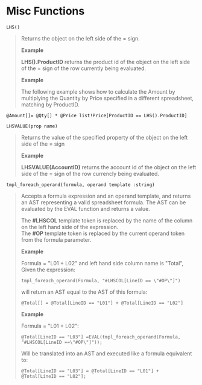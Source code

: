 
# Misc Functions


``LHS()``
>Returns the object on the left side of the = sign. 
>
>**Example** 
>
>**LHS().ProductID** returns the product id of the object on the left side of the = sign of the row currently being evaluated. 
>
>**Example** 
>
>The following example shows how to calculate the Amount by multiplying the Quantity by Price specified in a different spreadsheet, matching by ProductID. 

```
@Amount[]= @Qty[] * @Price list!Price[ProductID == LHS().ProductID]
```

``LHSVALUE(prop name)``
>Returns the value of the specified property of the object on the left side of the = sign 
>
>**Example** 
>
>**LHSVALUE(AccountID)** returns the account id of the object on the left side of the = sign of the row currencly being evaluated.

``tmpl_foreach_operand(formula, operand template :string)``

>Accepts a formula expression and an operand template, and returns an AST representing a valid spreadsheet formula. The AST can be evaluated by the EVAL function and returns a value.
 >
 >The **#LHSCOL** template token is replaced by the name of the column on the left hand side of the expression.  
 >The **#OP** template token is replaced by the current operand token from the formula parameter. 
>
>**Example**
>
> Formula = "L01 + L02" and left hand side column name is "Total", Given the expression: 
> ```
> tmpl_foreach_operand(Formula, "#LHSCOL[LineID == \"#OP\"]")
> ```
>  will return an AST equal to the AST of this formula: 
> ```
> @Total[] = @Total[LineID == "L01"] + @Total[LineID == "L02"] 
> ```
> 
> **Example** 
> 
> Formula = "L01 + L02": 
> ```
> @Total[LineID == "L03"] =EVAL(tmpl_foreach_operand(Formula, "#LHSCOL[LineID ==\"#OP\"]"));
> ```
> Will be translated into an AST and executed like a formula equivalent to:
> ```
> @Total[LineID == "L03"] = @Total[LineID == "L01"] + @Total[LineID == "L02"];
> ```